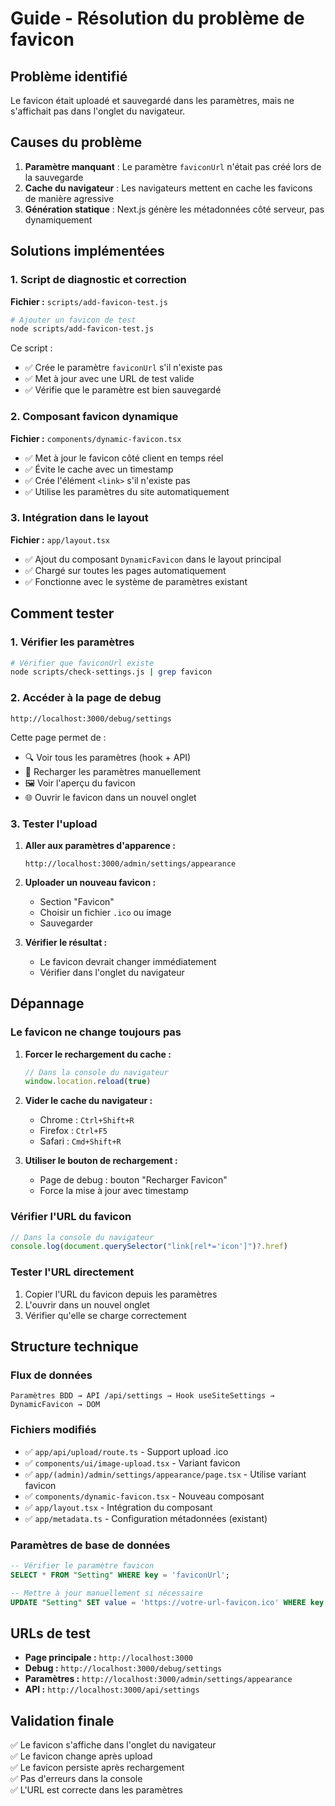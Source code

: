 # Guide - Résolution du problème de favicon

## Problème identifié

Le favicon était uploadé et sauvegardé dans les paramètres, mais ne s'affichait pas dans l'onglet du navigateur.

## Causes du problème

1. **Paramètre manquant** : Le paramètre `faviconUrl` n'était pas créé lors de la sauvegarde
2. **Cache du navigateur** : Les navigateurs mettent en cache les favicons de manière agressive
3. **Génération statique** : Next.js génère les métadonnées côté serveur, pas dynamiquement

## Solutions implémentées

### 1. Script de diagnostic et correction

**Fichier :** `scripts/add-favicon-test.js`

```bash
# Ajouter un favicon de test
node scripts/add-favicon-test.js
```

Ce script :
- ✅ Crée le paramètre `faviconUrl` s'il n'existe pas
- ✅ Met à jour avec une URL de test valide
- ✅ Vérifie que le paramètre est bien sauvegardé

### 2. Composant favicon dynamique

**Fichier :** `components/dynamic-favicon.tsx`

- ✅ Met à jour le favicon côté client en temps réel
- ✅ Évite le cache avec un timestamp
- ✅ Crée l'élément `<link>` s'il n'existe pas
- ✅ Utilise les paramètres du site automatiquement

### 3. Intégration dans le layout

**Fichier :** `app/layout.tsx`

- ✅ Ajout du composant `DynamicFavicon` dans le layout principal
- ✅ Chargé sur toutes les pages automatiquement
- ✅ Fonctionne avec le système de paramètres existant

## Comment tester

### 1. Vérifier les paramètres

```bash
# Vérifier que faviconUrl existe
node scripts/check-settings.js | grep favicon
```

### 2. Accéder à la page de debug

```
http://localhost:3000/debug/settings
```

Cette page permet de :
- 🔍 Voir tous les paramètres (hook + API)
- 🔄 Recharger les paramètres manuellement
- 🖼️ Voir l'aperçu du favicon
- 🌐 Ouvrir le favicon dans un nouvel onglet

### 3. Tester l'upload

1. **Aller aux paramètres d'apparence :**
   ```
   http://localhost:3000/admin/settings/appearance
   ```

2. **Uploader un nouveau favicon :**
   - Section "Favicon"
   - Choisir un fichier `.ico` ou image
   - Sauvegarder

3. **Vérifier le résultat :**
   - Le favicon devrait changer immédiatement
   - Vérifier dans l'onglet du navigateur

## Dépannage

### Le favicon ne change toujours pas

1. **Forcer le rechargement du cache :**
   ```javascript
   // Dans la console du navigateur
   window.location.reload(true)
   ```

2. **Vider le cache du navigateur :**
   - Chrome : `Ctrl+Shift+R`
   - Firefox : `Ctrl+F5`
   - Safari : `Cmd+Shift+R`

3. **Utiliser le bouton de rechargement :**
   - Page de debug : bouton "Recharger Favicon"
   - Force la mise à jour avec timestamp

### Vérifier l'URL du favicon

```javascript
// Dans la console du navigateur
console.log(document.querySelector("link[rel*='icon']")?.href)
```

### Tester l'URL directement

1. Copier l'URL du favicon depuis les paramètres
2. L'ouvrir dans un nouvel onglet
3. Vérifier qu'elle se charge correctement

## Structure technique

### Flux de données

```
Paramètres BDD → API /api/settings → Hook useSiteSettings → DynamicFavicon → DOM
```

### Fichiers modifiés

- ✅ `app/api/upload/route.ts` - Support upload .ico
- ✅ `components/ui/image-upload.tsx` - Variant favicon
- ✅ `app/(admin)/admin/settings/appearance/page.tsx` - Utilise variant favicon
- ✅ `components/dynamic-favicon.tsx` - Nouveau composant
- ✅ `app/layout.tsx` - Intégration du composant
- ✅ `app/metadata.ts` - Configuration métadonnées (existant)

### Paramètres de base de données

```sql
-- Vérifier le paramètre favicon
SELECT * FROM "Setting" WHERE key = 'faviconUrl';

-- Mettre à jour manuellement si nécessaire
UPDATE "Setting" SET value = 'https://votre-url-favicon.ico' WHERE key = 'faviconUrl';
```

## URLs de test

- **Page principale :** `http://localhost:3000`
- **Debug :** `http://localhost:3000/debug/settings`
- **Paramètres :** `http://localhost:3000/admin/settings/appearance`
- **API :** `http://localhost:3000/api/settings`

## Validation finale

✅ Le favicon s'affiche dans l'onglet du navigateur  
✅ Le favicon change après upload  
✅ Le favicon persiste après rechargement  
✅ Pas d'erreurs dans la console  
✅ L'URL est correcte dans les paramètres 